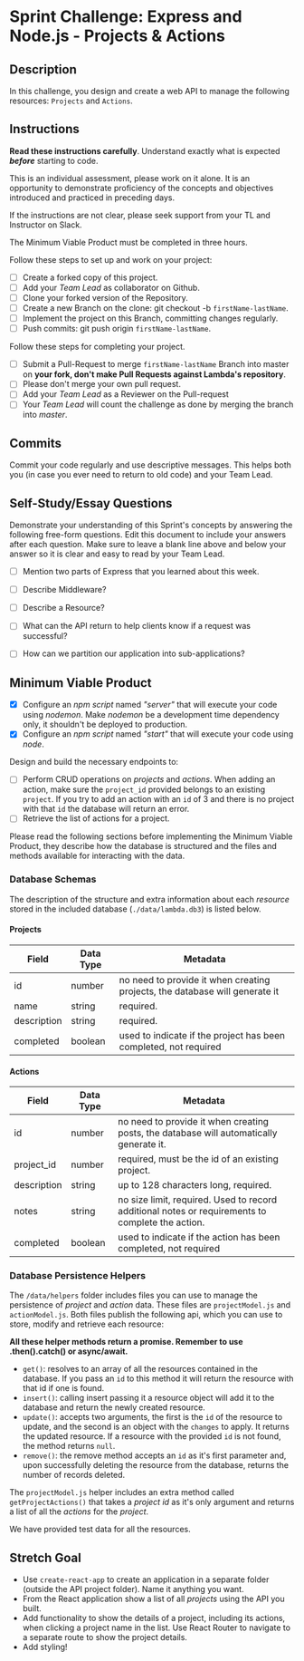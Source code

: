 # Sprint Challenge: Express and Node.js - Projects & Actions

## Description

In this challenge, you design and create a web API to manage the following
resources: `Projects` and `Actions`.

## Instructions

**Read these instructions carefully**. Understand exactly what is expected
**_before_** starting to code.

This is an individual assessment, please work on it alone. It is an opportunity
to demonstrate proficiency of the concepts and objectives introduced and
practiced in preceding days.

If the instructions are not clear, please seek support from your TL and
Instructor on Slack.

The Minimum Viable Product must be completed in three hours.

Follow these steps to set up and work on your project:

- [ ] Create a forked copy of this project.
- [ ] Add your _Team Lead_ as collaborator on Github.
- [ ] Clone your forked version of the Repository.
- [ ] Create a new Branch on the clone: git checkout -b `firstName-lastName`.
- [ ] Implement the project on this Branch, committing changes regularly.
- [ ] Push commits: git push origin `firstName-lastName`.

Follow these steps for completing your project.

- [ ] Submit a Pull-Request to merge `firstName-lastName` Branch into master on
      **your fork, don't make Pull Requests against Lambda's repository**.
- [ ] Please don't merge your own pull request.
- [ ] Add your _Team Lead_ as a Reviewer on the Pull-request
- [ ] Your _Team Lead_ will count the challenge as done by merging the branch
      into _master_.

## Commits

Commit your code regularly and use descriptive messages. This helps both you (in
case you ever need to return to old code) and your Team Lead.

## Self-Study/Essay Questions

Demonstrate your understanding of this Sprint's concepts by answering the
following free-form questions. Edit this document to include your answers after
each question. Make sure to leave a blank line above and below your answer so it
is clear and easy to read by your Team Lead.

- [ ] Mention two parts of Express that you learned about this week.

- [ ] Describe Middleware?

- [ ] Describe a Resource?

- [ ] What can the API return to help clients know if a request was successful?

- [ ] How can we partition our application into sub-applications?

## Minimum Viable Product

- [x] Configure an _npm script_ named _"server"_ that will execute your code
      using _nodemon_. Make _nodemon_ be a development time dependency only, it
      shouldn't be deployed to production.
- [x] Configure an _npm script_ named _"start"_ that will execute your code
      using _node_.

Design and build the necessary endpoints to:

- [ ] Perform CRUD operations on _projects_ and _actions_. When adding an
      action, make sure the `project_id` provided belongs to an existing
      `project`. If you try to add an action with an `id` of 3 and there is no
      project with that `id` the database will return an error.
- [ ] Retrieve the list of actions for a project.

Please read the following sections before implementing the Minimum Viable
Product, they describe how the database is structured and the files and methods
available for interacting with the data.

### Database Schemas

The description of the structure and extra information about each _resource_
stored in the included database (`./data/lambda.db3`) is listed below.

#### Projects

| Field       | Data Type | Metadata                                                                    |
| ----------- | --------- | --------------------------------------------------------------------------- |
| id          | number    | no need to provide it when creating projects, the database will generate it |
| name        | string    | required.                                                                   |
| description | string    | required.                                                                   |
| completed   | boolean   | used to indicate if the project has been completed, not required            |

#### Actions

| Field       | Data Type | Metadata                                                                                         |
| ----------- | --------- | ------------------------------------------------------------------------------------------------ |
| id          | number    | no need to provide it when creating posts, the database will automatically generate it.          |
| project_id  | number    | required, must be the id of an existing project.                                                 |
| description | string    | up to 128 characters long, required.                                                             |
| notes       | string    | no size limit, required. Used to record additional notes or requirements to complete the action. |
| completed   | boolean   | used to indicate if the action has been completed, not required                                  |

### Database Persistence Helpers

The `/data/helpers` folder includes files you can use to manage the persistence
of _project_ and _action_ data. These files are `projectModel.js` and
`actionModel.js`. Both files publish the following api, which you can use to
store, modify and retrieve each resource:

**All these helper methods return a promise. Remember to use .then().catch() or
async/await.**

- `get()`: resolves to an array of all the resources contained in the database.
  If you pass an `id` to this method it will return the resource with that id if
  one is found.
- `insert()`: calling insert passing it a resource object will add it to the
  database and return the newly created resource.
- `update()`: accepts two arguments, the first is the `id` of the resource to
  update, and the second is an object with the `changes` to apply. It returns
  the updated resource. If a resource with the provided `id` is not found, the
  method returns `null`.
- `remove()`: the remove method accepts an `id` as it's first parameter and,
  upon successfully deleting the resource from the database, returns the number
  of records deleted.

The `projectModel.js` helper includes an extra method called
`getProjectActions()` that takes a _project id_ as it's only argument and
returns a list of all the _actions_ for the _project_.

We have provided test data for all the resources.

## Stretch Goal

- Use `create-react-app` to create an application in a separate folder (outside
  the API project folder). Name it anything you want.
- From the React application show a list of all _projects_ using the API you
  built.
- Add functionality to show the details of a project, including its actions,
  when clicking a project name in the list. Use React Router to navigate to a
  separate route to show the project details.
- Add styling!
